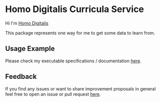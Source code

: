 # Homo Digitalis Curricula Service
Hi I'm [Homo Digitalis](https://www.npmjs.com/package/homo-digitalis)

This package represents one way for me to get some data to learn from.

## Usage Example
Please check my executable specifications / documentation [here](https://github.com/homo-digitalis/homo-digitalis-curricula-service/blob/master/src/curricula-service.spec.ts).


## Feedback
If you find any issues or want to share improvement proposals in general feel free to open an issue or pull request [here](https://github.com/homo-digitalis/homo-digitalis-curricula-service).
